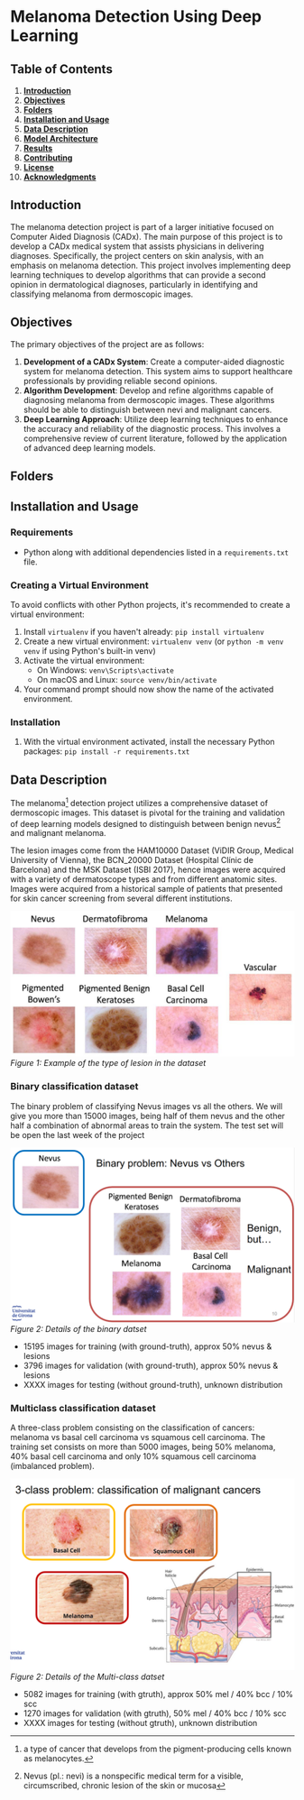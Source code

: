 # Melanoma Detection Using Deep Learning

## Table of Contents

1. [**Introduction**](#introduction)
2. [**Objectives**](#objectives)
3. [**Folders**](#folders)
4. [**Installation and Usage**](#installation-and-usage)
5. [**Data Description**](#data-description)
6. [**Model Architecture**](#model-architecture)
7. [**Results**](#results)
8. [**Contributing**](#contributing)
9. [**License**](#license)
10. [**Acknowledgments**](#acknowledgments)

## Introduction

The melanoma detection project is part of a larger initiative focused on Computer Aided Diagnosis (CADx). The main purpose of this project is to develop a CADx medical system that assists physicians in delivering diagnoses. Specifically, the project centers on skin analysis, with an emphasis on melanoma detection. This project involves implementing deep learning techniques to develop algorithms that can provide a second opinion in dermatological diagnoses, particularly in identifying and classifying melanoma from dermoscopic images.

## Objectives

The primary objectives of the project are as follows:

1. **Development of a CADx System**: Create a computer-aided diagnostic system for melanoma detection. This system aims to support healthcare professionals by providing reliable second opinions.
2. **Algorithm Development**: Develop and refine algorithms capable of diagnosing melanoma from dermoscopic images. These algorithms should be able to distinguish between nevi and malignant cancers.
3. **Deep Learning Approach**: Utilize deep learning techniques to enhance the accuracy and reliability of the diagnostic process. This involves a comprehensive review of current literature, followed by the application of advanced deep learning models.

## Folders


## Installation and Usage

### Requirements
- Python along with additional dependencies listed in a `requirements.txt` file.

### Creating a Virtual Environment
To avoid conflicts with other Python projects, it's recommended to create a virtual environment:
1. Install `virtualenv` if you haven't already: `pip install virtualenv`
2. Create a new virtual environment: `virtualenv venv` (or `python -m venv venv` if using Python's built-in venv)
3. Activate the virtual environment:
   - On Windows: `venv\Scripts\activate`
   - On macOS and Linux: `source venv/bin/activate`
4. Your command prompt should now show the name of the activated environment.

### Installation
1. With the virtual environment activated, install the necessary Python packages: `pip install -r requirements.txt`

## Data Description

The melanoma[^1] detection project utilizes a comprehensive dataset of dermoscopic images. This dataset is pivotal for the training and validation of deep learning models designed to distinguish between benign nevus[^2] and malignant melanoma.

The lesion images come from the HAM10000 Dataset (ViDIR Group,
Medical University of Vienna), the BCN_20000 Dataset (Hospital Clínic de Barcelona) and the MSK Dataset
(ISBI 2017), hence images were acquired with a variety of dermatoscope types and from different anatomic
sites. Images were acquired from a historical sample of patients that presented for skin cancer screening
from several different institutions.

![Sample of Dataset](figures/new_image_3.png)
*Figure 1: Example of the type of lesion in the dataset*

[^1]: a type of cancer that develops from the pigment-producing cells known as melanocytes.
[^2]: Nevus (pl.: nevi) is a nonspecific medical term for a visible, circumscribed, chronic lesion of the skin or mucosa

### Binary classification dataset

The binary problem of classifying Nevus images vs all the others. We will give you more than 15000 images, being half of them nevus and the other half a combination of abnormal areas to train the system. The test set will be open the last week of the project

![Binary Dataset](figures/Binary.png)
*Figure 2: Details of the binary datset*

- 15195 images for training (with ground-truth), approx 50% nevus & lesions
- 3796 images for validation (with ground-truth), approx 50% nevus & lesions
-  XXXX images for testing (without ground-truth), unknown distribution

### Multiclass classification dataset

A three-class problem consisting on the classification of cancers: melanoma vs basal cell carcinoma vs squamous cell carcinoma. The training set consists on more than 5000 images, being 50% melanoma, 40% basal cell carcinoma and only 10% squamous cell carcinoma (imbalanced problem).

![Multiclass Dataset](figures/Multi-Class.png)
*Figure 2: Details of the Multi-class datset*

- 5082 images for training (with gtruth), approx 50% mel / 40% bcc / 10% scc
- 1270 images for validation (with gtruth), 50% mel / 40% bcc / 10% scc
- XXXX images for testing (without gtruth), unknown distribution
